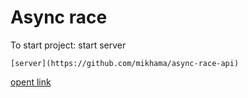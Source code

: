 # Async race


To start project: 
start server 
```
[server](https://github.com/mikhama/async-race-api)
```
[opent link](https://getvion.github.io/async-race-client/)
